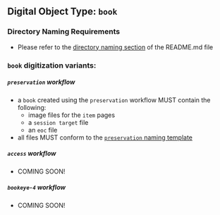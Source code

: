 ## Digital Object Type: `book`

### Directory Naming Requirements
* Please refer to the [directory naming section](./README.md#directory-naming) of the README.md file

### `book` digitization variants:
##### `preservation` workflow
  * a `book` created using the `preservation` workflow MUST contain the following:
    * image files for the `item` pages
    * a `session target` file
    * an `eoc` file  
  * all files MUST conform to the [`preservation` naming template](./preservation-naming-template.md)

##### `access` workflow
  * COMING SOON!

##### `bookeye-4` workflow
  * COMING SOON!
